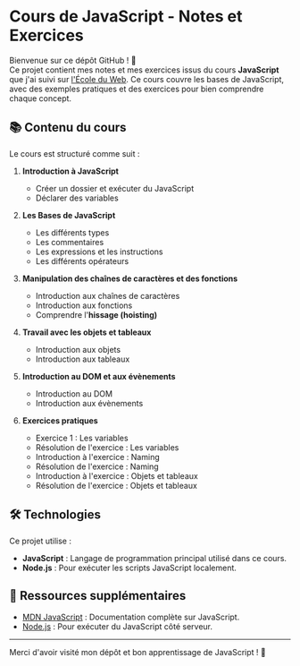 # Cours de JavaScript - Notes et Exercices

Bienvenue sur ce dépôt GitHub ! 👋  
Ce projet contient mes notes et mes exercices issus du cours **JavaScript** que j'ai suivi sur [l'École du Web](https://www.ecole-du-web.net/). Ce cours couvre les bases de JavaScript, avec des exemples pratiques et des exercices pour bien comprendre chaque concept.

## 📚 Contenu du cours

Le cours est structuré comme suit :

1. **Introduction à JavaScript**

    - Créer un dossier et exécuter du JavaScript
    - Déclarer des variables

2. **Les Bases de JavaScript**

    - Les différents types
    - Les commentaires
    - Les expressions et les instructions
    - Les différents opérateurs

3. **Manipulation des chaînes de caractères et des fonctions**

    - Introduction aux chaînes de caractères
    - Introduction aux fonctions
    - Comprendre l'**hissage (hoisting)**

4. **Travail avec les objets et tableaux**

    - Introduction aux objets
    - Introduction aux tableaux

5. **Introduction au DOM et aux évènements**

    - Introduction au DOM
    - Introduction aux évènements

6. **Exercices pratiques**
    - Exercice 1 : Les variables
    - Résolution de l'exercice : Les variables
    - Introduction à l'exercice : Naming
    - Résolution de l'exercice : Naming
    - Introduction à l'exercice : Objets et tableaux
    - Résolution de l'exercice : Objets et tableaux

## 🛠️ Technologies

Ce projet utilise :

-   **JavaScript** : Langage de programmation principal utilisé dans ce cours.
-   **Node.js** : Pour exécuter les scripts JavaScript localement.

## 📖 Ressources supplémentaires

-   [MDN JavaScript](https://developer.mozilla.org/fr/docs/Web/JavaScript) : Documentation complète sur JavaScript.
-   [Node.js](https://nodejs.org/) : Pour exécuter du JavaScript côté serveur.

---

Merci d'avoir visité mon dépôt et bon apprentissage de JavaScript ! 🚀
